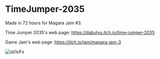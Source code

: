 # TimeJumper-2035
Made in 72 hours for Magara Jam #3.

Time Jumper 2035's web page: https://dabulyu.itch.io/time-jumper-2035

Game Jam's web page: https://itch.io/jam/magara-jam-3

![sb1oFs](https://user-images.githubusercontent.com/49876134/127906636-44b60009-e266-408b-9eef-6a0536907e14.png)
